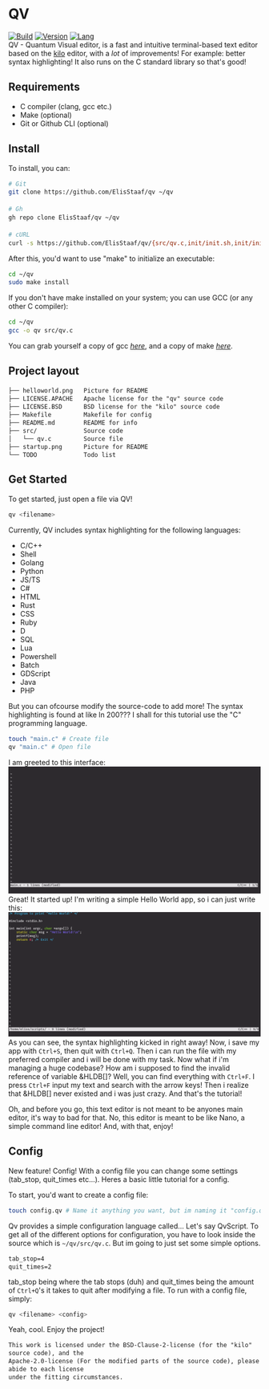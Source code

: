 # QV
[![Build](https://img.shields.io/badge/Build%20(Fedora)-passing-2a7fd5?logo=fedora&logoColor=2a7fd5)](https://github.com/ElisStaaf/soup)
[![Version](https://img.shields.io/badge/Version-1.1.0-darkblue)](https://github.com/ElisStaaf/qv)
[![Lang](https://img.shields.io/badge/Lang-C-lightgrey?logo=c)](https://github.com/ElisStaaf/qv)  
QV - Quantum Visual editor, is a fast and intuitive terminal-based text editor based on the [kilo](https://github.com/snaptoken/kilo-src) 
editor, with a _lot_ of improvements! For example: better syntax highlighting! It also runs 
on the C standard library so that's good!

Requirements
-------
- C compiler (clang, gcc etc.)
- Make (optional)
- Git or Github CLI (optional)

Install
-------
To install, you can:
```bash
# Git
git clone https://github.com/ElisStaaf/qv ~/qv

# Gh
gh repo clone ElisStaaf/qv ~/qv

# cURL
curl -s https://github.com/ElisStaaf/qv/{src/qv.c,init/init.sh,init/init.ps1,init/init.bat,init/init.fish,Makefile} ~/qv
```

After this, you'd want to use "make" to initialize an executable:
```bash
cd ~/qv
sudo make install
```
If you don't have make installed on your system; you can use GCC (or any other C compiler):
```bash
cd ~/qv
gcc -o qv src/qv.c
```
You can grab yourself a copy of gcc [*here*](https://sourceforge.net/projects/mingw-w64/), 
and a copy of make [*here*](https://www.gnu.org/software/make/).

Project layout
--------
```
├── helloworld.png   Picture for README
├── LICENSE.APACHE   Apache license for the "qv" source code
├── LICENSE.BSD      BSD license for the "kilo" source code
├── Makefile         Makefile for config
├── README.md        README for info
├── src/             Source code
│   └── qv.c         Source file
├── startup.png      Picture for README
└── TODO             Todo list
```

Get Started
--------
To get started, just open a file via QV!
```bash
qv <filename>
```
Currently, QV includes syntax highlighting for the following languages:  
-  C/C++
-  Shell
-  Golang
-  Python
-  JS/TS
-  C#
-  HTML
-  Rust
-  CSS
-  Ruby
-  D
-  SQL
-  Lua
-  Powershell
-  Batch
-  GDScript
-  Java
-  PHP

But you can ofcourse modify the source-code to add more! The syntax highlighting is found at like ln 200??? I shall for this tutorial
use the "C" programming language.
```bash
touch "main.c" # Create file
qv "main.c" # Open file
```
I am greeted to this interface:
[![File could not be loaded.](https://github.com/ElisStaaf/qv/blob/main/startup.png?raw=true)](https://github.com/ElisStaaf/qv/startup.png)
Great! It started up! I'm writing a simple Hello World app, so i can just write this:
[![File could not be loaded.](https://github.com/ElisStaaf/qv/blob/main/helloworld.png?raw=true)](https://github.com/ElisStaaf/qv/blob/main/helloworld.png)
As you can see, the syntax highlighting kicked in right away! Now, i save my app with `Ctrl+S`, then quit with `Ctrl+Q`. Then i can run the
file with my preferred compiler and i will be done with my task. Now what if i'm managing a huge codebase? How am i supposed to find the invalid 
reference of variable &HLDB[]? Well, you can find everything with `Ctrl+F`. I press `Ctrl+F` input my text and search with the arrow keys! Then i realize that &HLDB[]
never existed and i was just crazy. And that's the tutorial!

Oh, and before you go, this text editor is not meant to be anyones main editor, it's way
to bad for that. No, this editor is meant to be like Nano, a simple command line editor! And, with that, enjoy!

Config
------
New feature! Config! With a config file you can change some settings (tab_stop, quit_times etc...).
Heres a basic little tutorial for a config.  
  
To start, you'd want to create a config file:
```bash
touch config.qv # Name it anything you want, but im naming it "config.qv".
```
Qv provides a simple configuration language called... Let's say QvScript. To get all
of the different options for configuration, you have to look inside the source which is `~/qv/src/qv.c`.
But im going to just set some simple options.
```
tab_stop=4
quit_times=2
```
tab_stop being where the tab stops (duh) and quit_times being the amount of `Ctrl+Q`'s it takes to quit after
modifying a file. To run with a config file, simply:
```bash
qv <filename> <config>
```
Yeah, cool. Enjoy the project!

    This work is licensed under the BSD-Clause-2-license (for the "kilo" source code), and the 
    Apache-2.0-license (For the modified parts of the source code), please abide to each license
    under the fitting circumstances.
